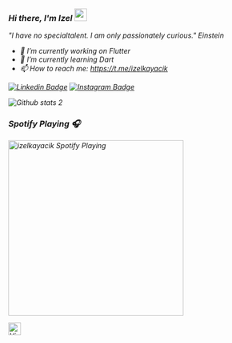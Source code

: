### <I>Hi there, I'm Izel <a href="https://www.gautamkrishnar.com/"><img src="https://media.giphy.com/media/hvRJCLFzcasrR4ia7z/giphy.gif" width="25px"></a><I>

<I>"I have no specialtalent. I am only passionately curious." Einstein<I>



- 🔭 I’m currently working on Flutter
- 🌱 I’m currently learning Dart
- 📫 How to reach me: https://t.me/izelkayacik

  
[![Linkedin Badge](https://img.shields.io/badge/-IzelKayacık-blue?style=flat-square&logo=Linkedin&logoColor=white&link=https://www.linkedin.com/in/izelkayacik/)](https://www.linkedin.com/in/izelkayacik/) [![Instagram Badge](https://img.shields.io/badge/-@codingwithizztuka-purple?style=flat&logo=instagram&logoColor=white&link=https://instagram.com/codingwithizztuka/)](https://instagram.com/codingwithizztuka) 

![Github stats 2](https://github-readme-stats.vercel.app/api?username=izelkayacik&show_icons=true&theme=merco)

### Spotify Playing 🎧

[<img src="https://now-playing-iztuka.vercel.app/api/spotify-playing" alt="izelkayacik Spotify Playing" width="350" />](https://open.spotify.com/user/mzxzgpbbak3xh659fzllxl1iw?si=c4946f561f5d4b33)


<img alt="ViewCount" height="25" src="https://views.whatilearened.today/views/github/izelkayacik/izelkayacik.svg" />

